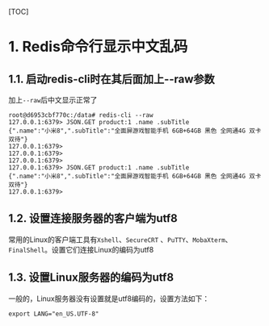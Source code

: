 [TOC]

# 1. Redis命令行显示中文乱码

## 1.1. 启动redis-cli时在其后面加上--raw参数

加上`--raw`后中文显示正常了

```shell
root@d6953cbf770c:/data# redis-cli --raw
127.0.0.1:6379> JSON.GET product:1 .name .subTitle
{".name":"小米8",".subTitle":"全面屏游戏智能手机 6GB+64GB 黑色 全网通4G 双卡双待"}
127.0.0.1:6379> 
127.0.0.1:6379> 
127.0.0.1:6379> 
127.0.0.1:6379> JSON.GET product:1 .name .subTitle
{".name":"小米8",".subTitle":"全面屏游戏智能手机 6GB+64GB 黑色 全网通4G 双卡双待"}
127.0.0.1:6379> 
```

## 1.2. 设置连接服务器的客户端为utf8

常用的Linux的客户端工具有`Xshell`、`SecureCRT` 、`PuTTY`、`MobaXterm`、`FinalShell`。设置它们连接Linux的编码为utf8

## 1.3. 设置Linux服务器的编码为utf8

一般的，Linux服务器没有设置就是utf8编码的，设置方法如下：

```shell
export LANG="en_US.UTF-8"
```




